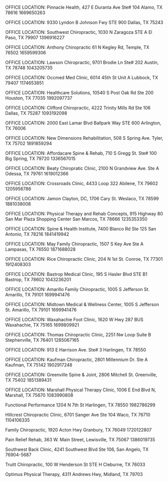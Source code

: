 OFFICE LOCATION: 		Pinnacle Health, 427 E Duranta Ave Ste# 104
Alamo, TX 78616
1669650263

OFFICE LOCATION:        9330 Lyndon B Johnson Fwy STE 900 Dallas, TX 75243
<!-- OFFICE LOCATION: 		Jamon Clayton, DC, 2922 Oak Lawn Ave, Dallas, TX 75219 -->

OFFICE LOCATION: 		Southwest Chiropractic, 1030 N Zaragoza STE A El Paso, TX 79907
1396916227

OFFICE LOCATION: 		Anthony Chiropractic 61 N Kegley Rd, Temple, TX 76502
1659599306

OFFICE LOCATION: 		Lawson Chiropractic, 9701 Brodie Ln Ste# 202
Austin, TX 78748
1043205735

OFFICE LOCATION: 		Occmed Med Clinic, 6014 45th St Unit A
Lubbock, TX 79407
1174653851

OFFICE LOCATION: 		Healthcare Solutions, 10540 S Post Oak Rd Ste 200
Houston, TX 77035
1992097737

OFFICE LOCATION: 		Clifford Chiropractic, 4222 Trinity Mills Rd Ste 106
Dallas, TX 75287
1093192098

OFFICE LOCATION: 		2000 East Lamar Blvd Ballpark Way STE 600 Arlington, TX 76006

OFFICE LOCATION: 		New Dimensions Rehabilitation, 508 S Spring Ave.
Tyler, TX 75702
1891859294

OFFICE LOCATION: 		Affordacare Spine & Rehab, 710 S Gregg St. Ste# 100
Big Spring, TX 79720
1336567015

OFFICE LOCATION: 		Beaty Chiropratic Clinic, 2100 N Grandview Ave. Ste A
Odessa, TX 79761
1619012366

OFFICE LOCATION: 		Crossroads Clinic, 4433 Loop 322 Abilene, TX 79602
1205956786

OFFICE LOCATION: 		Jamon Clayton, DC, 1706 Cary St. Weslaco, TX 78599
1881038008

OFFICE LOCATION: 		Physical Therapy and Rehab Concepts, 915 Highway 80 San Mar Plaza Shopping Center San Marcos, TX 78666
1235353350

OFFICE LOCATION: 		Spine & Health Institute, 7400 Blanco Rd Ste 125 San Antonio, TX 78216
1841419942

OFFICE LOCATION: 		May Family Chiropractic, 1507 S Key Ave Ste A Lampasas, TX 76550
1871688028

OFFICE LOCATION: 		Rice Chiropractic Clinic, 204 N 1st St. Conroe, TX 77301
1912408303

OFFICE LOCATION: 		Bastrop Medical Clinic, 195 S Hasler Blvd STE B1 Bastrop, TX 78602
1043236201

OFFICE LOCATION:        Amarillo Family Chiropractic, 1005 S Jefferson St. Amarillo, TX 79101
1699941476

OFFICE LOCATION:        Midtown Medical & Wellness Center, 1005 S Jefferson St. Amarillo, TX 79101
1699941476

OFFICE LOCATION:        Waxahachie Foot Clinic, 1620 W Hwy 287 BUS Waxahachie, TX 75165
1699809921

OFFICE LOCATION:        Thomas Chiropractic Clinic, 2251 Nw Loop Suite B Stephenville, TX 76401
1285067165

OFFICE LOCATION: 		913 E Harrison Ave. Ste# 3 Harlingen, TX 78550

OFFICE LOCATION:        Kaufman Chiropractic, 2801 Millennium Dr. Ste A Kaufman, TX 75142
1902917248

OFFICE LOCATION:        Greenville Spine & Joint, 2806 Mitchell St. Greenville, TX 75402
1851389431

<!-- OFFICE LOCATION: 		Marshall Physical Therapy Clinic, 908 Bomar St Marshall, TX 75670 -->

<!-- OFFICE LOCATION: 		Marshall Physical Therapy Clinic, 805 Lindsey St Marshall, TX 75670 -->
OFFICE LOCATION: 		Marshall Physical Therapy Clinic, 1006 E End Blvd N, Marshall, TX 75670
1083990808

Functional Performance 1204 N 7th St Harlingen, TX 78550
1982786299

Hillcrest Chiropractic Clinic, 6701 Sanger Ave Ste 104 Waco, TX 76710
1104106335


Family Chiropractic, 1920 Acton Hwy Granbury, TX 76049
1720122807

Pain Relief Rehab, 363 W. Main Street, Lewisville, TX 75067
1386019735

Southwest Back Clinic, 4241 Southwest
Blvd Ste 106, San Angelo, TX 76904-5687

Truitt Chiropractic, 100 W Henderson St STE H Cleburne, TX 76033

Optimus Physical Therapy, 4311 Andrews Hwy, Midland, TX 79703
